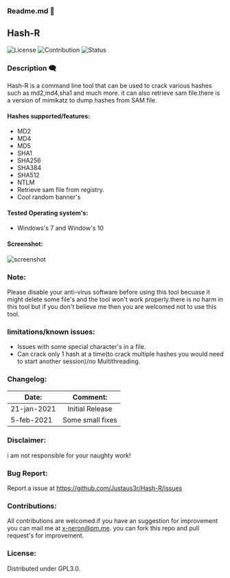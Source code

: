 ### Readme.md 👋
## Hash-R
![License](https://img.shields.io/badge/License-GPL3.0-<brightgreen>)
![Contribution](https://img.shields.io/badge/Contributions-Welcome-<brightgreen>)
![Status](https://img.shields.io/badge/Status-Alive-<brightgreen>)
### Description 🗨️
Hash-R is a command line tool that can be used to crack various hashes such as md2,md4,sha1 and much more.
it can also retrieve sam file.there  is a version of mimikatz to dump hashes from SAM file.
#### Hashes supported/features:
- MD2
- MD4
- MD5
- SHA1
- SHA256
- SHA384
- SHA512
- NTLM
- Retrieve sam file from registry.
- Cool random banner's
#### Tested Operating system's:
- Windows's 7 and Window's 10
#### Screenshot:
![screenshot](https://drive.google.com/uc?export=download&id=1Nazpx6g5g50CW8O-ZhuR0PUyLTrEehif)
### Note:
Please disable your anti-virus software before using this tool becuase it might delete some file's and the tool won't work properly.there is no harm in this tool but if you don't believe me then you are welcomed not to use this tool.
### limitations/known issues:
- Issues with some special character's in a file.
- Can crack only 1 hash at a time(to crack multiple hashes you would need to start another session)/no Multithreading.
### Changelog:

| Date:         | Comment:         | 
| ------------- |:-------------:   | 
| 21-jan-2021   | Initial Release  | 
| 5-feb-2021    | Some small fixes | 

 
### Disclaimer:
i am not responsible for your naughty work!
### Bug Report:
Report a issue at https://github.com/Justaus3r/Hash-R/issues
### Contributions:
All contributions are welcomed.if you have an suggestion for improvement you can mail me at x-neron@pm.me. you can fork this repo and pull request's for improvement.
### License:
Distributed under GPL3.0.

